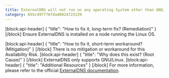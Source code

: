 ```yaml
---
title: ExternalDNS will not run on any operating System other than GNU/Linux.
category: 655c49ff76fdad0024723139
---
```


[block:api-header]
{
  "title": "How to fix it, long-term fix? (Remediation)"
}
[/block]
Ensure ExternalDNS is installed on a node running the Linux OS.

[block:api-header]
{
  "title": "How to fix it, short-term workaround? (Mitigation)"
}
[/block]
There is no mitigation or workaround for this Availability Risk.
[block:api-header]
{
  "title": "Why does this exist? (Root Cause)"
}
[/block]
ExternalDNS only supports GNU/Linux.
[block:api-header]
{
  "title": "Additional Resources"
}
[/block]
For more information, please refer to the official [ExternalDNS documentation](https://github.com/kubernetes-sigs/external-dns/blob/master/docs/faq.md#which-operating-systems-are-supported).